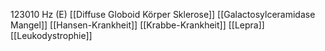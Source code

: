 123010 Hz (E)
[[Diffuse Globoid Körper Sklerose]]
[[Galactosylceramidase Mangel]]
[[Hansen-Krankheit]]
[[Krabbe-Krankheit]]
[[Lepra]]
[[Leukodystrophie]]
